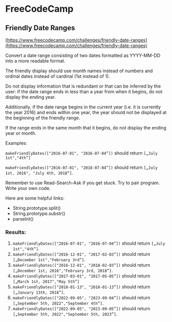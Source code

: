 # FreeCodeCamp
## Friendly Date Ranges    

[https://www.freecodecamp.com/challenges/friendly-date-ranges](https://www.freecodecamp.com/challenges/friendly-date-ranges)

Convert a date range consisting of two dates formatted as YYYY-MM-DD into a more readable format.

The friendly display should use month names instead of numbers and ordinal dates instead of cardinal (1st instead of 1).

Do not display information that is redundant or that can be inferred by the user: if the date range ends in less than a year from when it begins, do not display the ending year.

Additionally, if the date range begins in the current year (i.e. it is currently the year 2016) and ends within one year, the year should not be displayed at the beginning of the friendly range.

If the range ends in the same month that it begins, do not display the ending year or month.

Examples:

`makeFriendlyDates(["2016-07-01", "2016-07-04”])` should return `[„July 1st","4th”]`

`makeFriendlyDates(["2016-07-01", "2018-07-04”])` should return `[„July 1st, 2016", "July 4th, 2018”]`.

Remember to use Read-Search-Ask if you get stuck. Try to pair program. Write your own code.

Here are some helpful links:

* String.prototype.split()
* String.prototype.substr()
* parseInt()

### Results:
1. `makeFriendlyDates(["2016-07-01", "2016-07-04”])` should return `[„July 1st","4th”]`.
1. `makeFriendlyDates(["2016-12-01", "2017-02-03”])` should return `[„December 1st","February 3rd”]`.
1. `makeFriendlyDates(["2016-12-01", "2018-02-03”])` should return `[„December 1st, 2016","February 3rd, 2018”]`.
1. `makeFriendlyDates(["2017-03-01", "2017-05-05”])` should return `[„March 1st, 2017","May 5th”]`
1. `makeFriendlyDates(["2018-01-13", "2018-01-13”])` should return `[„January 13th, 2018”]`.
1. `makeFriendlyDates(["2022-09-05", "2023-09-04”])` should return `[„September 5th, 2022","September 4th”]`.
1. `makeFriendlyDates(["2022-09-05", "2023-09-05”])` should return `[„September 5th, 2022","September 5th, 2023”]`.